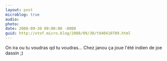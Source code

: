 ```yaml
---
layout: post
microblog: true
audio: 
photo: 
date: 2008-09-30 00:00:00 -0000
guid: http://xtof.micro.blog/2008/09/30/t940410789.html
---
```

On ira ou tu voudras qd tu voudras... Chez janou ça joue l'été indien de joe dassin ;)

